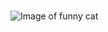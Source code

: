 #
![Image of funny cat](https://t3.ftcdn.net/jpg/07/31/60/94/360_F_731609447_8IpYKdmJ4iwWiPpHCENvVyDlthA4i0fu.jpg)
